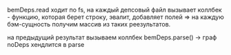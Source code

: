 bemDeps.read ходит по fs, на каждый депсовый файл вызывает коллбек - функцию,
которая берет строку, эвалит, добавляет полей => на каждую бэм-сущность получим массив из таких реезультатов.

на предыдущий результат вызываем коллбек bemDeps.parse() -> граф
noDeps хендлится в parse
